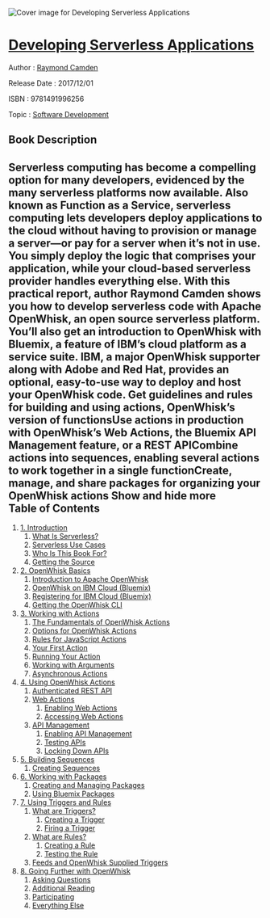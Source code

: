 ![Cover image for Developing Serverless Applications](https://imgdetail.ebookreading.net/cover/cover/software_development/EB9781491996256.jpg)

[Developing Serverless Applications](https://ebookreading.net/view/book/Developing+Serverless+Applications-EB9781491996256_1.html "Developing Serverless Applications")
====================================================================================================================

Author : [Raymond Camden](https://ebookreading.net/search/author/Raymond+Camden)

Release Date : 2017/12/01

ISBN : 9781491996256

Topic : [Software Development](https://ebookreading.net/search/category/software-development)

Book Description
-----------------

 Serverless computing has become a compelling option for many developers, evidenced by the many serverless platforms now available. Also known as Function as a Service, serverless computing lets developers deploy applications to the cloud without having to provision or manage a server—or pay for a server when it’s not in use. You simply deploy the logic that comprises your application, while your cloud-based serverless provider handles everything else.
With this practical report, author Raymond Camden shows you how to develop serverless code with Apache OpenWhisk, an open source serverless platform. You’ll also get an introduction to OpenWhisk with Bluemix, a feature of IBM’s cloud platform as a service suite. IBM, a major OpenWhisk supporter along with Adobe and Red Hat, provides an optional, easy-to-use way to deploy and host your OpenWhisk code.
Get guidelines and rules for building and using actions, OpenWhisk’s version of functionsUse actions in production with OpenWhisk’s Web Actions, the Bluemix API Management feature, or a REST APICombine actions into sequences, enabling several actions to work together in a single functionCreate, manage, and share packages for organizing your OpenWhisk actions        Show and hide more                
Table of Contents
-----------------

1. [1. Introduction](https://ebookreading.net/view/book/Developing+Serverless+Applications-EB9781491996256_4.html#intro)
    1. [What Is Serverless?](https://ebookreading.net/view/book/Developing+Serverless+Applications-EB9781491996256_4.html#idm139888421899200)
    1. [Serverless Use Cases](https://ebookreading.net/view/book/Developing+Serverless+Applications-EB9781491996256_4.html#idm139888422107824)
    1. [Who Is This Book For?](https://ebookreading.net/view/book/Developing+Serverless+Applications-EB9781491996256_4.html#idm139888421943040)
    1. [Getting the Source](https://ebookreading.net/view/book/Developing+Serverless+Applications-EB9781491996256_4.html#idm139888421916832)
1. [2. OpenWhisk Basics](https://ebookreading.net/view/book/Developing+Serverless+Applications-EB9781491996256_5.html#ch02)
    1. [Introduction to Apache OpenWhisk](https://ebookreading.net/view/book/Developing+Serverless+Applications-EB9781491996256_5.html#idm139888421911344)
    1. [OpenWhisk on IBM Cloud (Bluemix)](https://ebookreading.net/view/book/Developing+Serverless+Applications-EB9781491996256_5.html#idm139888421966064)
    1. [Registering for IBM Cloud (Bluemix)](https://ebookreading.net/view/book/Developing+Serverless+Applications-EB9781491996256_5.html#idm139888421957872)
    1. [Getting the OpenWhisk CLI](https://ebookreading.net/view/book/Developing+Serverless+Applications-EB9781491996256_5.html#idm139888421957312)
1. [3. Working with Actions](https://ebookreading.net/view/book/Developing+Serverless+Applications-EB9781491996256_6.html#idm139888422037968)
    1. [The Fundamentals of OpenWhisk Actions](https://ebookreading.net/view/book/Developing+Serverless+Applications-EB9781491996256_6.html#idm139888421655792)
    1. [Options for OpenWhisk Actions](https://ebookreading.net/view/book/Developing+Serverless+Applications-EB9781491996256_6.html#idm139888421649920)
    1. [Rules for JavaScript Actions](https://ebookreading.net/view/book/Developing+Serverless+Applications-EB9781491996256_6.html#idm139888421638960)
    1. [Your First Action](https://ebookreading.net/view/book/Developing+Serverless+Applications-EB9781491996256_6.html#idm139888417807152)
    1. [Running Your Action](https://ebookreading.net/view/book/Developing+Serverless+Applications-EB9781491996256_6.html#idm139888417806240)
    1. [Working with Arguments](https://ebookreading.net/view/book/Developing+Serverless+Applications-EB9781491996256_6.html#idm139888416781520)
    1. [Asynchronous Actions](https://ebookreading.net/view/book/Developing+Serverless+Applications-EB9781491996256_6.html#idm139888416525920)
1. [4. Using OpenWhisk Actions](https://ebookreading.net/view/book/Developing+Serverless+Applications-EB9781491996256_7.html#idm139888422004304)
    1. [Authenticated REST API](https://ebookreading.net/view/book/Developing+Serverless+Applications-EB9781491996256_7.html#idm139888415562944)
    1. [Web Actions](https://ebookreading.net/view/book/Developing+Serverless+Applications-EB9781491996256_7.html#idm139888415562320)
        1. [Enabling Web Actions](https://ebookreading.net/view/book/Developing+Serverless+Applications-EB9781491996256_7.html#idm139888415309168)
        1. [Accessing Web Actions](https://ebookreading.net/view/book/Developing+Serverless+Applications-EB9781491996256_7.html#idm139888415245232)
    1. [API Management](https://ebookreading.net/view/book/Developing+Serverless+Applications-EB9781491996256_7.html#idm139888415474896)
        1. [Enabling API Management](https://ebookreading.net/view/book/Developing+Serverless+Applications-EB9781491996256_7.html#idm139888415044560)
        1. [Testing APIs](https://ebookreading.net/view/book/Developing+Serverless+Applications-EB9781491996256_7.html#idm139888415043936)
        1. [Locking Down APIs](https://ebookreading.net/view/book/Developing+Serverless+Applications-EB9781491996256_7.html#idm139888415006224)
1. [5. Building Sequences](https://ebookreading.net/view/book/Developing+Serverless+Applications-EB9781491996256_8.html#idm139888414913440)
    1. [Creating Sequences](https://ebookreading.net/view/book/Developing+Serverless+Applications-EB9781491996256_8.html#idm139888414739776)
1. [6. Working with Packages](https://ebookreading.net/view/book/Developing+Serverless+Applications-EB9781491996256_9.html#ch06)
    1. [Creating and Managing Packages](https://ebookreading.net/view/book/Developing+Serverless+Applications-EB9781491996256_9.html#idm139888414364704)
    1. [Using Bluemix Packages](https://ebookreading.net/view/book/Developing+Serverless+Applications-EB9781491996256_9.html#idm139888414363888)
1. [7. Using Triggers and Rules ](https://ebookreading.net/view/book/Developing+Serverless+Applications-EB9781491996256_10.html#idm139888414079088)
    1. [What are Triggers?](https://ebookreading.net/view/book/Developing+Serverless+Applications-EB9781491996256_10.html#idm139888413993200)
        1. [Creating a Trigger](https://ebookreading.net/view/book/Developing+Serverless+Applications-EB9781491996256_10.html#idm139888413990640)
        1. [Firing a Trigger](https://ebookreading.net/view/book/Developing+Serverless+Applications-EB9781491996256_10.html#idm139888413986512)
    1. [What are Rules?](https://ebookreading.net/view/book/Developing+Serverless+Applications-EB9781491996256_10.html#idm139888413973504)
        1. [Creating a Rule](https://ebookreading.net/view/book/Developing+Serverless+Applications-EB9781491996256_10.html#idm139888413971584)
        1. [Testing the Rule](https://ebookreading.net/view/book/Developing+Serverless+Applications-EB9781491996256_10.html#idm139888414072176)
    1. [Feeds and OpenWhisk Supplied Triggers](https://ebookreading.net/view/book/Developing+Serverless+Applications-EB9781491996256_10.html#idm139888414058720)
1. [8. Going Further with OpenWhisk](https://ebookreading.net/view/book/Developing+Serverless+Applications-EB9781491996256_11.html#going_further_with_)
    1. [Asking Questions](https://ebookreading.net/view/book/Developing+Serverless+Applications-EB9781491996256_11.html#idm139888413782352)
    1. [Additional Reading](https://ebookreading.net/view/book/Developing+Serverless+Applications-EB9781491996256_11.html#idm139888413775216)
    1. [Participating](https://ebookreading.net/view/book/Developing+Serverless+Applications-EB9781491996256_11.html#idm139888413769360)
    1. [Everything Else](https://ebookreading.net/view/book/Developing+Serverless+Applications-EB9781491996256_11.html#idm139888413897136)

